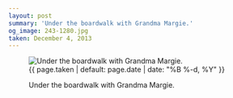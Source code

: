```yaml
---
layout: post
summary: 'Under the boardwalk with Grandma Margie.'
og_image: 243-1280.jpg
taken: December 4, 2013
---
```


<figure class="post">
<img alt="Under the boardwalk with Grandma Margie." sizes="(min-width: 700px) 50vw, calc(100vw - 2rem)" src="{{ site.assets_url }}/243-640.jpg" srcset="{{ site.assets_url }}/243-1280.jpg 1280w, {{ site.assets_url }}/243-960.jpg 960w, {{ site.assets_url }}/243-640.jpg 640w, {{ site.assets_url }}/243-320.jpg 320w"/>
<figcaption>
<time>{{ page.taken | default: page.date | date: "%B %-d, %Y" }}</time>
<p>Under the boardwalk with Grandma Margie.</p>
</figcaption>
</figure>
